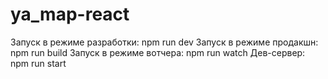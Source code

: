 # ya_map-react
Запуск в режиме разработки: npm run dev
Запуск в режиме продакшн: npm run build
Запуск в режиме вотчера: npm run watch
Дев-сервер: npm run start
